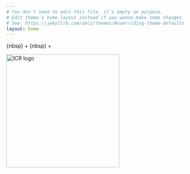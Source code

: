 ```yaml
---
# You don't need to edit this file, it's empty on purpose.
# Edit theme's home layout instead if you wanna make some changes
# See: https://jekyllrb.com/docs/themes/#overriding-theme-defaults
layout: home
---
```

{nbsp} +
{nbsp} +

 <img src="https://cdn.rawgit.com/ICR-analysis/misc/d5f97156/images/ICR_logo.png" alt="ICR logo" style="width:300px">

